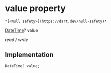 


# value property




    *[<Null safety>](https://dart.dev/null-safety)*


[DateTime](https://api.flutter.dev/flutter/dart-core/DateTime-class.html)? value
  
_read / write_






## Implementation

```dart
DateTime? value;


```







